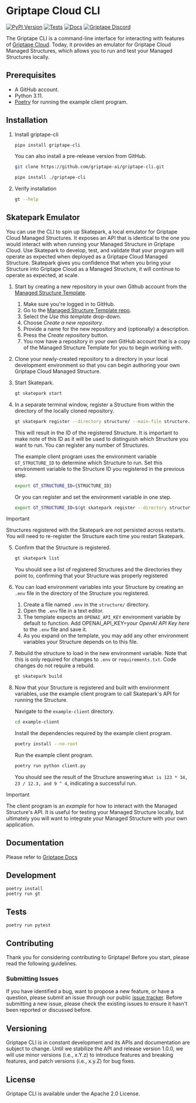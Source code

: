 # Griptape Cloud CLI

[![PyPI Version](https://img.shields.io/pypi/v/griptape-cli.svg)](https://pypi.python.org/pypi/griptape-cli)
[![Tests](https://github.com/griptape-ai/griptape-cli/actions/workflows/tests.yml/badge.svg)](https://github.com/griptape-ai/griptape-cli/actions/workflows/tests.yml)
[![Docs](https://readthedocs.org/projects/griptape/badge/)](https://griptape.readthedocs.io/)
[![Griptape Discord](https://dcbadge.vercel.app/api/server/gnWRz88eym?compact=true&style=flat)](https://discord.gg/gnWRz88eym)

The Griptape CLI is a command-line interface for interacting with features of [Griptape Cloud](https://www.griptape.ai/cloud).
Today, it provides an emulator for Griptape Cloud Managed Structures, which allows you to run and test your Managed Structures locally. 

## Prerequisites
- A GitHub account.
- Python 3.11.
- [Poetry](https://python-poetry.org) for running the example client program.

## Installation 

1. Install griptape-cli
    ```bash
    pipx install griptape-cli
    ```

   You can also install a pre-release version from GitHub.
    ```bash
    git clone https://github.com/griptape-ai/griptape-cli.git
    ```

    ```bash
    pipx install ./griptape-cli
    ```
2. Verify installation
    ```bash
    gt --help
    ```

## Skatepark Emulator
You can use the CLI to spin up Skatepark, a local emulator for Griptape Cloud Managed Structures. It exposes an API that is identical to the one you would interact with when running your Managed Structure in Griptape Cloud.
Use Skatepark to develop, test, and validate that your program will operate as expected when deployed as a Griptape Cloud Managed Structure. Skatepark gives you confidence that when you bring your Structure into Griptape Cloud as a Managed Structure, it will continue to operate as expected, at scale.

1. Start by creating a new repository in your own Github account from the [Managed Structure Template](https://github.com/griptape-ai/managed-structure-template).
    1. Make sure you're logged in to GitHub.
    2. Go to the [Managed Structure Template repo](https://github.com/griptape-ai/managed-structure-template).
    3. Select the *Use this template* drop-down.
    4. Choose *Create a new repository*.
    5. Provide a name for the new repository and (optionally) a description.
    6. Press the *Create repository* button.
    7. You now have a repository in your own GitHub account that is a copy of the Managed Structure Template for you to begin working with.
2. Clone your newly-created repository to a directory in your local development environment so that you can begin authoring your own Griptape Cloud Managed Structure.
3. Start Skatepark.
    ```bash
    gt skatepark start
    ```
4. In a separate terminal window, register a Structure from within the directory of the locally cloned repository.
    ```bash
    gt skatepark register --directory structure/ --main-file structure.py
    ```
    This will result in the ID of the registered Structure. It is important to make note of this ID as it will be used to distinguish which Structure you want to run. You can register any number of Structures.

    The example client program uses the environment variable `GT_STRUCTURE_ID` to determine which Structure to run.
    Set this environment variable to the Structure ID you registered in the previous step.
    ```bash
    export GT_STRUCTURE_ID={STRUCTURE_ID}
    ```

    Or you can register and set the environment variable in one step.
    ```bash
    export GT_STRUCTURE_ID=$(gt skatepark register --directory structure/ --main-file structure.py)
    ```

> [!IMPORTANT]
> Structures registered with the Skatepark are not persisted across restarts. You will need to re-register the Structure each time you restart Skatepark.
5. Confirm that the Structure is registered.
    ```bash
    gt skatepark list
    ```
    You should see a list of registered Structures and the directories they point to, confirming that your Structure was properly registered
6. You can load environment variables into your Structure by creating an `.env` file in the directory of the Structure you registered. 
    1. Create a file named `.env` in the `structure/` directory.
    2. Open the `.env` file in a text editor.
    3. The template expects an `OPENAI_API_KEY` environment variable by default to function. Add OPENAI_API_KEY=_your OpenAI API Key here_ to the `.env` file and save it.
    4. As you expand on the template, you may add any other environment variables your Structure depends on to this file.
7. Rebuild the structure to load in the new environment variable. 
    Note that this is only required for changes to `.env` or `requirements.txt`. Code changes do not require a rebuild. 
    ```bash
    gt skatepark build
    ```
8. Now that your Structure is registered and built with environment variables, use the example client program to call Skatepark's API for running the Structure.

    Navigate to the `example-client` directory.
    ```bash
    cd example-client
    ```

    Install the dependencies required by the example client program.
    ```bash
    poetry install --no-root
    ```

    Run the example client program.
    ```bash
    poetry run python client.py
    ```

    You should see the result of the Structure answering `What is 123 * 34, 23 / 12.3, and 9 ^ 4`, indicating a successful run. 

> [!IMPORTANT]
> The client program is an _example_ for how to interact with the Managed Structure's API. It is useful for testing your Managed Structure locally, but ultimately you will want to integrate your Managed Structure with your own application. 

## Documentation

Please refer to [Griptape Docs](https://docs.griptape.ai/)

## Development

```shell
poetry install
poetry run gt
```

## Tests

```shell
poetry run pytest
```

## Contributing

Thank you for considering contributing to Griptape! Before you start, please read the following guidelines.

### Submitting Issues

If you have identified a bug, want to propose a new feature, or have a question, please submit an issue through our public [issue tracker](https://github.com/griptape-ai/griptape-cli/issues). Before submitting a new issue, please check the existing issues to ensure it hasn't been reported or discussed before.

## Versioning

Griptape CLI is in constant development and its APIs and documentation are subject to change. Until we stabilize the API and release version 1.0.0, we will use minor versions (i.e., x.Y.z) to introduce features and breaking features, and patch versions (i.e., x.y.Z) for bug fixes.

## License

Griptape CLI is available under the Apache 2.0 License.
